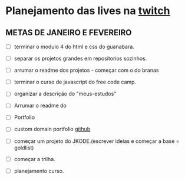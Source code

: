 # Planejamento das lives na [twitch](https://www.twitch.tv/jkoizumii)

## METAS DE JANEIRO E FEVEREIRO
- [ ] terminar o modulo 4 do html e css do guanabara.
- [ ] separar os projetos grandes em repositorios sozinhos.
- [ ] arrumar o readme dos projetos - começar com o do branas
- [ ] terminar o curso de javascript do free code camp.
- [ ] organizar a descrição do "meus-estudos"
- [ ] Arrumar o readme do 
- [ ] Portfolio
- [ ] custom domain portfolio [github](https://docs.github.com/pt/pages/configuring-a-custom-domain-for-your-github-pages-site/about-custom-domains-and-github-pages#using-an-apex-domain-for-your-github-pages-site)
- [ ] começar um projeto do JKODE.(escrever ideias e começar a base = goldlist)
- [ ] começar a trilha.
- [ ] planejamento curso.

